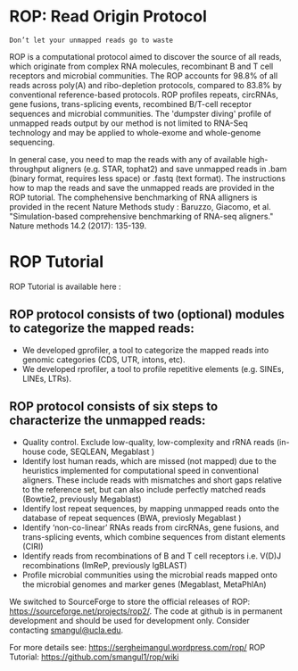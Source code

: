 # ROP: Read Origin Protocol

```
Don’t let your unmapped reads go to waste
```

ROP is a computational protocol aimed to discover the source of all reads, 
which originate from complex RNA molecules, recombinant B and T cell receptors and 
microbial communities. The ROP accounts for 98.8% of all reads across poly(A) 
and ribo-depletion protocols, compared to 83.8% by conventional reference-based 
protocols. ROP profiles repeats, circRNAs, gene fusions, trans-splicing events, 
recombined B/T-cell receptor sequences and microbial communities. The 'dumpster 
diving' profile of unmapped reads output by our method is not limited to 
RNA-Seq technology and may be applied to whole-exome and whole-genome 
sequencing.

In general case, you need to map the reads with any of available high-throughput aligners (e.g. STAR, tophat2) and save unmapped reads in .bam (binary format, requires less space) or .fastq (text format). The instructions how to map the reads and save the unmapped reads are provided in the ROP tutorial. The comphehensive benchmarking of RNA alligners is provided in the recent Nature Methods study : Baruzzo, Giacomo, et al. "Simulation-based comprehensive benchmarking of RNA-seq aligners." Nature methods 14.2 (2017): 135-139.

# ROP Tutorial

ROP Tutorial is available here : 

## ROP protocol consists of two (optional) modules to categorize the mapped reads:

- We developed gprofiler, a tool to categorize the mapped reads into genomic categories (CDS, UTR, intons, etc).
- We developed rprofiler, a tool to profile repetitive elements (e.g. SINEs, LINEs, LTRs).

## ROP protocol consists of six steps to characterize the unmapped reads:

- Quality control. Exclude low-quality, low-complexity and rRNA reads (in-house code, SEQLEAN, Megablast )
- Identify lost human reads, which are missed (not mapped) due to the heuristics implemented for computational speed in conventional aligners. These include reads with mismatches and short gaps relative to the reference set, but can also include perfectly matched reads (Bowtie2, previously Megablast)
- Identify lost repeat sequences, by mapping unmapped reads onto the database of repeat sequences (BWA, previosly Megablast )
- Identify ‘non-co-linear’ RNAs reads from circRNAs, gene fusions, and trans-splicing events, which combine sequences from distant elements (CIRI)
- Identify reads from recombinations of B and T cell receptors i.e. V(D)J recombinations (ImReP, previously IgBLAST)
- Profile microbial communities using the microbial reads mapped onto the microbial genomes and marker genes (Megablast, MetaPhlAn)


We switched to SourceForge to store the official releases of ROP: 
https://sourceforge.net/projects/rop2/. The code at github is in permanent 
development and should be used for development only. Consider contacting 
smangul@ucla.edu.

For more details see: https://sergheimangul.wordpress.com/rop/
ROP Tutorial: https://github.com/smangul1/rop/wiki
